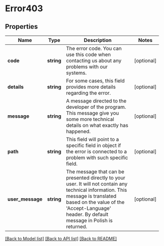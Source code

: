 # Error403

## Properties
Name | Type | Description | Notes
------------ | ------------- | ------------- | -------------
**code** | **string** | The error code. You can use this code when contacting us about any problems with our systems. | [optional] 
**details** | **string** | For some cases, this field provides more details regarding the error. | [optional] 
**message** | **string** | A message directed to the developer of the program. This message give you some more technical details on what exactly has happened. | [optional] 
**path** | **string** | This field will point to a specific field in object if the error is connected to a problem with such specific field. | [optional] 
**user_message** | **string** | The message that can be presented directly to your user. It will not contain any technical information. This message is translated based on the value of the &#x27;Accept-Language&#x27; header. By default message in Polish is returned. | [optional] 

[[Back to Model list]](../../README.md#documentation-for-models) [[Back to API list]](../../README.md#documentation-for-api-endpoints) [[Back to README]](../../README.md)


